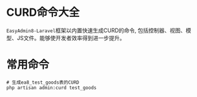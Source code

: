 # CURD命令大全

`EasyAdmin8-Laravel`框架以内置快速生成CURD的命令, 包括控制器、视图、模型、JS文件。能够使开发者效率得到进一步提升。

# 常用命令

```shell
# 生成ea8_test_goods表的CURD
php artisan admin:curd test_goods
